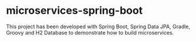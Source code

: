 # microservices-spring-boot
This project has been developed with Spring Boot, Spring Data JPA, Gradle, Groovy and H2 Database to demonstrate how to build microservices.
